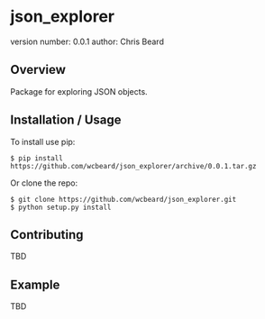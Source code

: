 json_explorer
===============================

version number: 0.0.1
author: Chris Beard

Overview
--------

Package for exploring JSON objects.

Installation / Usage
--------------------

To install use pip:

    $ pip install https://github.com/wcbeard/json_explorer/archive/0.0.1.tar.gz


Or clone the repo:

    $ git clone https://github.com/wcbeard/json_explorer.git
    $ python setup.py install
    
Contributing
------------

TBD

Example
-------

TBD
